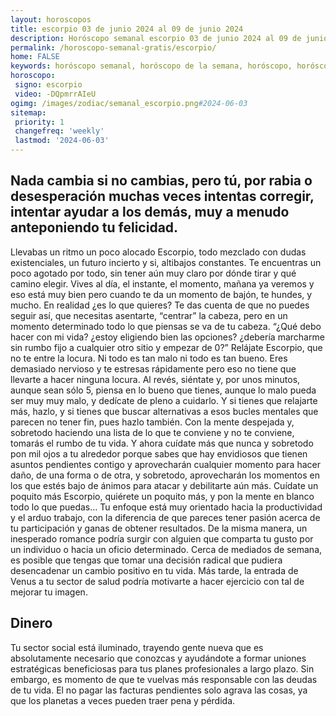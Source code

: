 ```yaml
---
layout: horoscopos
title: escorpio 03 de junio 2024 al 09 de junio 2024 
description: Horóscopo semanal escorpio 03 de junio 2024 al 09 de junio 2024. Nada cambia si no cambias, pero tú, por rabia o desesperación muchas veces intentas corregir, intentar ayudar a los demás, muy a menudo anteponiendo tu felicidad.
permalink: /horoscopo-semanal-gratis/escorpio/
home: FALSE
keywords: horóscopo semanal, horóscopo de la semana, horóscopo, horóscopo gratis,horóscopos, horóscopo esperanza gracia, horoscopos escorpio la semana, horóscopos gratis, Tarot, Astrologia, Zodíaco, escorpio, horoscopo gratis, semanal
horoscopo:
 signo: escorpio
 video: -DQpmrrAIeU
ogimg: /images/zodiac/semanal_escorpio.png#2024-06-03
sitemap:
 priority: 1
 changefreq: 'weekly'
 lastmod: '2024-06-03'
---
```




## Nada cambia si no cambias, pero tú, por rabia o desesperación muchas veces intentas corregir, intentar ayudar a los demás, muy a menudo anteponiendo tu felicidad.

Llevabas un ritmo un poco alocado Escorpio, todo mezclado con dudas existenciales, un futuro incierto y si, altibajos constantes. Te encuentras un poco agotado por todo, sin tener aún muy claro por dónde tirar y qué camino elegir. Vives al día, el instante, el momento, mañana ya veremos y eso está muy bien pero cuando te da un momento de bajón, te hundes, y mucho. En realidad ¿es lo que quieres? Te das cuenta de que no puedes seguir así, que necesitas asentarte, “centrar” la cabeza, pero en un momento determinado todo lo que piensas se va de tu cabeza. “¿Qué debo hacer con mi vida? ¿estoy eligiendo bien las opciones? ¿debería marcharme sin rumbo fijo a cualquier otro sitio y empezar de 0?” Relájate Escorpio, que no te entre la locura. Ni todo es tan malo ni todo es tan bueno. Eres demasiado nervioso y te estresas rápidamente pero eso no tiene que llevarte a hacer ninguna locura. Al revés, siéntate y, por unos minutos, aunque sean sólo 5, piensa en lo bueno que tienes, aunque lo malo pueda ser muy muy malo, y dedícate de pleno a cuidarlo. Y si tienes que relajarte más, hazlo, y si tienes que buscar alternativas a esos bucles mentales que parecen no tener fin, pues hazlo también. Con la mente despejada y, sobretodo haciendo una lista de lo que te conviene y no te conviene, tomarás el rumbo de tu vida. Y ahora cuídate más que nunca y sobretodo pon mil ojos a tu alrededor porque sabes que hay envidiosos que tienen asuntos pendientes contigo y aprovecharán cualquier momento para hacer daño, de una forma o de otra, y sobretodo, aprovecharán los momentos en los que estés bajo de ánimos para atacar y debilitarte aún más. Cuídate un poquito más Escorpio, quiérete un poquito más, y pon la mente en blanco todo lo que puedas…
Tu enfoque está muy orientado hacia la productividad y el arduo trabajo, con la diferencia de que pareces tener pasión acerca de tu participación y ganas de obtener resultados. De la misma manera, un inesperado romance podría surgir con alguien que comparta tu gusto por un individuo o hacia un oficio determinado. Cerca de mediados de semana, es posible que tengas que tomar una decisión radical que pudiera desencadenar un cambio positivo en tu vida. Más tarde, la entrada de Venus a tu sector de salud podría motivarte a hacer ejercicio con tal de mejorar tu imagen.

## Dinero

Tu sector social está iluminado, trayendo gente nueva que es absolutamente necesario que conozcas y ayudándote a formar uniones estratégicas beneficiosas para tus planes profesionales a largo plazo. Sin embargo, es momento de que te vuelvas más responsable con las deudas de tu vida. El no pagar las facturas pendientes solo agrava las cosas, ya que los planetas a veces pueden traer pena y pérdida.
